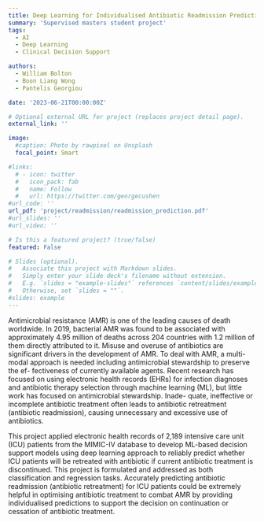```yaml
---
title: Deep Learning for Individualised Antibiotic Readmission Prediction
summary: 'Supervised masters student project'
tags:
  - AI
  - Deep Learning
  - Clinical Decision Support

authors:
  - William Bolton
  - Boon Liang Wong
  - Pantelis Georgiou

date: '2023-06-21T00:00:00Z'

# Optional external URL for project (replaces project detail page).
external_link: ''

image:
  #caption: Photo by rawpixel on Unsplash
  focal_point: Smart

#links:
  # - icon: twitter
  #   icon_pack: fab
  #   name: Follow
  #   url: https://twitter.com/georgecushen
#url_code: ''
url_pdf: 'project/readmission/readmission_prediction.pdf'
#url_slides: ''
#url_video: ''

# Is this a featured project? (true/false)
featured: False

# Slides (optional).
#   Associate this project with Markdown slides.
#   Simply enter your slide deck's filename without extension.
#   E.g. `slides = "example-slides"` references `content/slides/example-slides.md`.
#   Otherwise, set `slides = ""`.
#slides: example
---
```


Antimicrobial resistance (AMR) is one of the leading causes of death worldwide. In 2019, bacterial AMR was found to be associated with approximately 4.95 million of deaths across 204 countries with 1.2 million of them directly attributed to it. Misuse and overuse of antibiotics are significant drivers in the development of AMR. To deal with AMR, a multi-modal approach is needed including antimicrobial stewardship to preserve the ef- fectiveness of currently available agents. Recent research has focused on using electronic health records (EHRs) for infection diagnoses and antibiotic therapy selection through machine learning (ML), but little work has focused on antimicrobial stewardship. Inade- quate, ineffective or incomplete antibiotic treatment often leads to antibiotic retreatment (antibiotic readmission), causing unnecessary and excessive use of antibiotics.

This project applied electronic health records of 2,189 intensive care unit (ICU) patients from the MIMIC-IV database to develop ML-based decision support models using deep learning approach to reliably predict whether ICU patients will be retreated with antibiotic if current antibiotic treatment is discontinued. This project is formulated and addressed as both classification and regression tasks. Accurately predicting antibiotic readmission (antibiotic retreatment) for ICU patients could be extremely helpful in optimising antibiotic treatment to combat AMR by providing individualised predictions to support the decision on continuation or cessation of antibiotic treatment.

